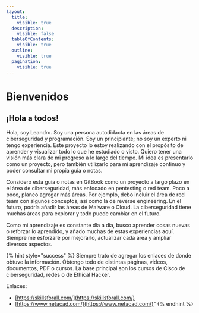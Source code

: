 ```yaml
---
layout:
  title:
    visible: true
  description:
    visible: false
  tableOfContents:
    visible: true
  outline:
    visible: true
  pagination:
    visible: true
---
```


# Bienvenidos

## ¡Hola a todos!

Hola, soy Leandro. Soy una persona autodidacta en las áreas de ciberseguridad y programación. Soy un principiante; no soy un experto ni tengo experiencia. Este proyecto lo estoy realizando con el propósito de aprender y visualizar todo lo que he estudiado o visto. Quiero tener una visión más clara de mi progreso a lo largo del tiempo. Mi idea es presentarlo como un proyecto, pero también utilizarlo para mi aprendizaje continuo y poder consultar mi propia guía o notas.

Considero esta guía o notas en GitBook como un proyecto a largo plazo en el área de ciberseguridad, más enfocado en pentesting o red team. Poco a poco, planeo agregar más áreas. Por ejemplo, debo incluir el área de red team con algunos conceptos, así como la de reverse engineering. En el futuro, podría añadir las áreas de Malware o Cloud. La ciberseguridad tiene muchas áreas para explorar y todo puede cambiar en el futuro.

Como mi aprendizaje es constante día a día, busco aprender cosas nuevas o reforzar lo aprendido, y añado muchas de estas experiencias aquí. Siempre me esforzaré por mejorarlo, actualizar cada área y ampliar diversos aspectos.

{% hint style="success" %}
Siempre trato de agregar los enlaces de donde obtuve la información. Obtengo todo de distintas páginas, videos, documentos, PDF o cursos. La base principal son los cursos de Cisco de ciberseguridad, redes o de Ethical Hacker.

Enlaces:

* [https://skillsforall.com/](https://skillsforall.com/)
* [https://www.netacad.com/](https://www.netacad.com/)"
{% endhint %}
